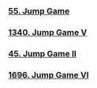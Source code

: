 ### [55. Jump Game](https://leetcode.com/problems/jump-game/)
### [1340. Jump Game V](https://leetcode.com/problems/jump-game-v/)
### [45. Jump Game II](https://leetcode.com/problems/jump-game-ii/)

### [1696. Jump Game VI](https://leetcode.com/problems/jump-game-vi/)